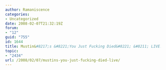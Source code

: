 ```yaml
---
author: Ramaniscence
categories:
- Uncategorized
date: 2008-02-07T21:32:19Z
forum:
- "12"
guid: "755"
id: 1644
title: Mustin&#8217;s &#8221;You Just Fucking Died&#8221; &#8211; LIVE!
topic:
- "2434"
url: /2008/02/07/mustins-you-just-fucking-died-live/
---
```


